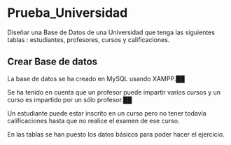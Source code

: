 # Prueba_Universidad

Diseñar una Base de Datos de una Universidad que tenga las siguientes tablas : estudiantes, profesores, cursos y calificaciones.

## Crear Base de datos
La base de datos se ha creado en MySQL usando XAMPP.██ 

Se ha tenido en cuenta que un profesor puede impartir varios cursos y un curso es impartido por un sólo profesor.██ 

Un estudiante puede estar inscrito en un curso pero no tener todavía calificaciones hasta que no realice el examen de ese curso.  

En las tablas se han puesto los datos básicos para poder hacer el ejercicio.  



